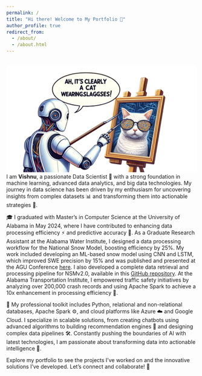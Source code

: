 ```yaml
---
permalink: /
title: "Hi there! Welcome to My Portfolio 🎉"
author_profile: true
redirect_from: 
  - /about/
  - /about.html
---  
```

<br/><img src='/images/cover_1.png'>
I am **Vishnu**, a passionate Data Scientist 🧠 with a strong foundation in machine learning, advanced data analytics, and big data technologies. My journey in data science has been driven by my enthusiasm for uncovering insights from complex datasets 📊 and transforming them into actionable strategies 🚀.

🎓 I graduated with Master’s in Computer Science at the University of Alabama in May 2024, where I have contributed to enhancing data processing efficiency ⚡ and predictive accuracy 🔮. As a Graduate Research Assistant at the Alabama Water Institute, I designed a data processing workflow for the National Snow Model, boosting efficiency by 25%. My work included developing an ML-based snow model using CNN and LSTM, which improved SWE precision by 15% and was published and presented at the AGU Conference [here](https://ui.adsabs.harvard.edu/abs/2023AGUFM.C51D0971C/abstract). I also developed a complete data retrieval and processing pipeline for NSMv2.0, available in this [GitHub repository](https://github.com/whitelightning450/SWEML). At the Alabama Transportation Institute, I empowered traffic safety initiatives by analyzing over 200,000 crash records and using Apache Spark to achieve a 10x enhancement in processing efficiency 🚗. 

💼 My professional toolkit includes Python, relational and non-relational databases, Apache Spark ⚙️, and cloud platforms like Azure ☁️ and Google Cloud. I specialize in scalable solutions, from creating chatbots using advanced algorithms to building recommendation engines 🎯 and designing complex data pipelines 🛠️. Constantly pushing the boundaries of AI with latest technologies, I am passionate about transforming data into actionable intelligence 🌟.

Explore my portfolio to see the projects I’ve worked on and the innovative solutions I’ve developed. Let’s connect and collaborate! 🤝

